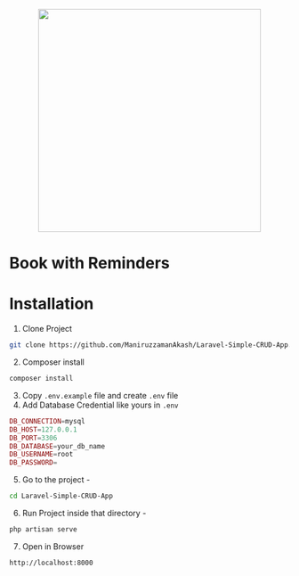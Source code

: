 <p align="center"><a href="https://laravel.com" target="_blank"><img src="https://raw.githubusercontent.com/laravel/art/master/logo-lockup/5%20SVG/2%20CMYK/1%20Full%20Color/laravel-logolockup-cmyk-red.svg" width="400"></a></p>

# Book with Reminders

# Installation 

1. Clone Project
````sh
git clone https://github.com/ManiruzzamanAkash/Laravel-Simple-CRUD-App.git
````
2. Composer install
````sh
composer install
````
3. Copy `.env.example` file and create `.env` file
4. Add Database Credential like yours in `.env`
```php
DB_CONNECTION=mysql
DB_HOST=127.0.0.1
DB_PORT=3306
DB_DATABASE=your_db_name
DB_USERNAME=root
DB_PASSWORD=
```
5. Go to the project - 
```sh
cd Laravel-Simple-CRUD-App
```
6. Run Project inside that directory - 
````sh
php artisan serve
````
7. Open in Browser 
````sh
http://localhost:8000
````




